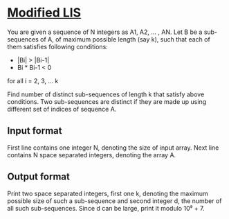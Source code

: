 # [Modified LIS][link]

You are given a sequence of N integers as A1, A2, ... , AN. Let B be a sub-sequences of A, of maximum possible length (say k), such that each of them satisfies following conditions:

- |Bi| > |Bi-1|
- Bi \* Bi-1 < 0

for all i = 2, 3, ... k

Find number of distinct sub-sequences of length k that satisfy above conditions. Two sub-sequences are distinct if they are made up using different set of indices of sequence A.

## Input format

First line contains one integer N, denoting the size of input array. Next line contains N space separated integers, denoting the array A.

## Output format

Print two space separated integers, first one k, denoting the maximum possible size of such a sub-sequence and second integer d, the number of all such sub-sequences. Since d can be large, print it modulo 10⁹ + 7.

[link]: https://www.hackerearth.com/practice/data-structures/advanced-data-structures/segment-trees/practice-problems/algorithm/modified-lis-1/
